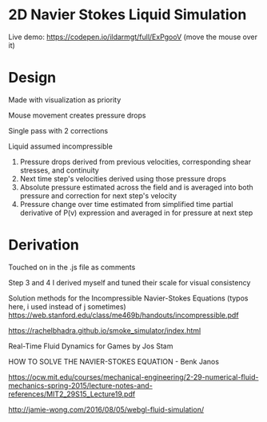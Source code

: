 # 2D Navier Stokes Liquid Simulation

Live demo: https://codepen.io/ildarmgt/full/ExPgooV (move the mouse over it)

# Design

Made with visualization as priority

Mouse movement creates pressure drops

Single pass with 2 corrections

Liquid assumed incompressible

1. Pressure drops derived from previous velocities, corresponding shear stresses, and continuity
2. Next time step's velocities derived using those pressure drops
3. Absolute pressure estimated across the field and is averaged into both pressure and correction for next step's velocity
4. Pressure change over time estimated from simplified time partial derivative of P(v) expression and averaged in for pressure at next step

# Derivation

Touched on in the .js file as comments

Step 3 and 4 I derived myself and tuned their scale for visual consistency

Solution methods for the Incompressible Navier-Stokes Equations (typos here, i used instead of j sometimes)
https://web.stanford.edu/class/me469b/handouts/incompressible.pdf

https://rachelbhadra.github.io/smoke_simulator/index.html

Real-Time Fluid Dynamics for Games by Jos Stam

HOW TO SOLVE THE NAVIER-STOKES EQUATION - Benk Janos

https://ocw.mit.edu/courses/mechanical-engineering/2-29-numerical-fluid-mechanics-spring-2015/lecture-notes-and-references/MIT2_29S15_Lecture19.pdf

http://jamie-wong.com/2016/08/05/webgl-fluid-simulation/
